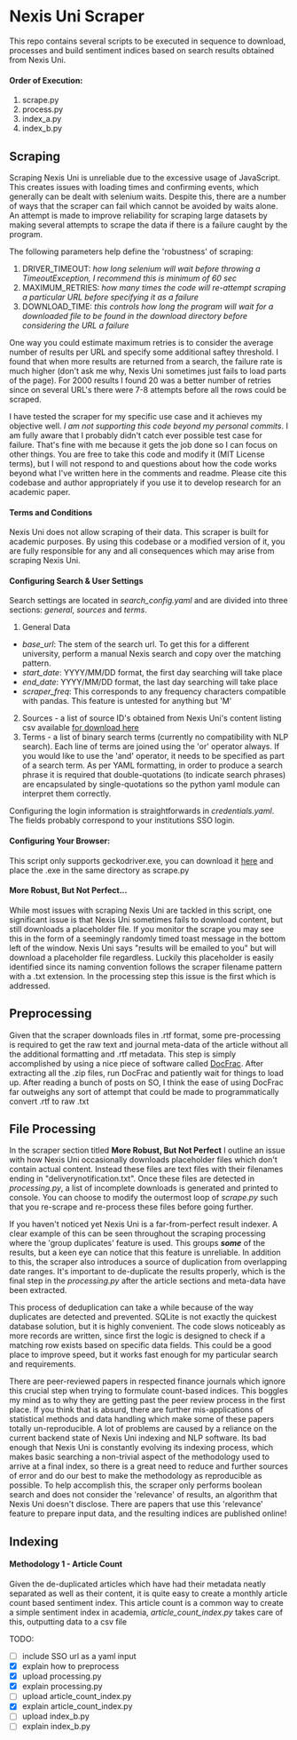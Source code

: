 # Nexis Uni Scraper
This repo contains several scripts to be executed in sequence to download, processes and build sentiment indices based on search results obtained from Nexis Uni.

#### Order of Execution:
1. scrape.py
2. process.py
3. index_a.py
4. index_b.py

## Scraping
Scraping Nexis Uni is unreliable due to the excessive usage of JavaScript. This creates issues with loading times and confirming events, which generally can be dealt with selenium waits. Despite this, there are a number of ways that the scraper can fail which cannot be avoided by waits alone. An attempt is made to improve reliability for scraping large datasets by making several attempts to scrape the data if there is a failure caught by the program.

The following parameters help define the 'robustness' of scraping:  
1. DRIVER_TIMEOUT: _how long selenium will wait before throwing a TimeoutException, I recommend this is minimum of 60 sec_  
2. MAXIMUM_RETRIES: _how many times the code will re-attempt scraping a particular URL before specifying it as a failure_  
3. DOWNLOAD_TIME: _this controls how long the program will wait for a downloaded file to be found in the download directory before considering the URL a failure_

One way you could estimate maximum retries is to consider the average number of results per URL and specify some additional saftey threshold. I found that when more results are returned from a search, the failure rate is much higher (don't ask me why, Nexis Uni sometimes just fails to load parts of the page). For 2000 results I found 20 was a better number of retries since on several URL's there were 7-8 attempts before all the rows could be scraped.

I have tested the scraper for my specific use case and it achieves my objective well. *I am not supporting this code beyond my personal commits*. I am fully aware that I probably didn't catch ever possible test case for failure. That's fine with me because it gets the job done so I can focus on other things. You are free to take this code and modify it (MIT License terms), but I will not respond to and questions about how the code works beyond what I've written here in the comments and readme. Please cite this codebase and author appropriately if you use it to develop research for an academic paper.

#### Terms and Conditions
Nexis Uni does not allow scraping of their data. This scraper is built for academic purposes. By using this codebase or a modified version of it, you are fully responsible for any and all consequences which may arise from scraping Nexis Uni.

#### Configuring Search & User Settings
Search settings are located in _search\_config.yaml_ and are divided into three sections: _general_, _sources_ and _terms_.

1. General Data
  * _base_url_: The stem of the search url. To get this for a different university, perform a manual Nexis search and copy over the matching pattern.  
  * _start_date_: YYYY/MM/DD format, the first day searching will take place  
  * _end_date_:  YYYY/MM/DD format, the last day searching will take place  
  * _scraper\_freq_: This corresponds to any frequency characters compatible with pandas. This feature is untested for anything but 'M'
2. Sources - a list of source ID's obtained from Nexis Uni's content listing csv available [for download here](https://p.widencdn.net/okffmp/Nexis_Uni_--_Content_Listing_--_July_2020)  
3. Terms - a list of binary search terms (currently no compatibility with NLP search). Each line of terms are joined using the 'or' operator always. If you would like to use the 'and' operator, it needs to be specified as part of a search term. As per YAML formatting, in order to produce a search phrase it is required that double-quotations (to indicate search phrases) are encapsulated by single-quotations so the python yaml module can interpret them correctly.  

Configuring the login information is straightforwards in _credentials.yaml_. The fields probably correspond to your institutions SSO login.  

#### Configuring Your Browser:
This script only supports geckodriver.exe, you can download it [here](https://github.com/mozilla/geckodriver) and place the .exe in the same directory as scrape.py

#### More Robust, But Not Perfect...
While most issues with scraping Nexis Uni are tackled in this script, one significant issue is that Nexis Uni sometimes fails to download content, but still downloads a placeholder file. If you monitor the scrape you may see this in the form of a seemingly randomly timed toast message in the bottom left of the window. Nexis Uni says "results will be emailed to you" but will download a placeholder file regardless. Luckily this placeholder is easily identified since its naming convention follows the scraper filename pattern with a .txt extension. In the processing step this issue is the first which is addressed.

## Preprocessing
Given that the scraper downloads files in .rtf format, some pre-processing is required to get the raw text and journal meta-data of the article without all the additional formatting and .rtf metadata. This step is simply accomplished by using a nice piece of software called [DocFrac](http://docfrac.net/wordpress/). After extracting all the .zip files, run DocFrac and patiently wait for things to load up. After reading a bunch of posts on SO, I think the ease of using DocFrac far outweighs any sort of attempt that could be made to programmatically convert .rtf to raw .txt  

## File Processing
In the scraper section titled **More Robust, But Not Perfect** I outline an issue with how Nexis Uni occasionally downloads placeholder files which don't contain actual content. Instead these files are text files with their filenames ending in "deliverynotification.txt". Once these files are detected in _processing.py_, a list of incomplete downloads is generated and printed to console. You can choose to modify the outermost loop of _scrape.py_ such that you re-scrape and re-process these files before going further.   

If you haven't noticed yet Nexis Uni is a far-from-perfect result indexer. A clear example of this can be seen throughout the scraping processing where the 'group duplicates' feature is used. This groups _**some**_ of the results, but a keen eye can notice that this feature is unreliable. In addition to this, the scraper also introduces a source of duplication from overlapping date ranges. It's important to de-duplicate the results properly, which is the final step in the _processing.py_ after the article sections and meta-data have been extracted.

This process of deduplication can take a while because of the way duplicates are detected and prevented. SQLite is not exactly the quickest database solution, but it is highly convenient. The code slows noticeably as more records are written, since first the logic is designed to check if a matching row exists based on specific data fields. This could be a good place to improve speed, but it works fast enough for my particular search and requirements. 

There are peer-reviewed papers in respected finance journals which ignore this crucial step when trying to formulate count-based indices. This boggles my mind as to why they are getting past the peer review process in the first place. If you think that is absurd, there are further mis-applications of statistical methods and data handling which make some of these papers totally un-reproducible. A lot of problems are caused by a reliance on the current backend state of Nexis Uni indexing and NLP software. Its bad enough that Nexis Uni is constantly evolving its indexing process, which makes basic searching a non-trivial aspect of the methodology used to arrive at a final index, so there is a great need to reduce and further sources of error and do our best to make the methodology as reproducible as possible. To help accomplish this, the scraper only performs boolean search and does not consider the 'relevance' of results, an algorithm that Nexis Uni doesn't disclose. There are papers that use this 'relevance' feature to prepare input data, and the resulting indices are published online!

## Indexing
#### Methodology 1 - Article Count
Given the de-duplicated articles which have had their metadata neatly separated as well as their content, it is quite easy to create a monthly article count based sentiment index. This article count is a common way to create a simple sentiment index in academia, _article_count_index.py_ takes care of this, outputting data to a csv file



TODO:
- [ ] include SSO url as a yaml input
- [x] explain how to preprocess
- [x] upload processing.py
- [x] explain processing.py
- [ ] upload article_count_index.py
- [x] explain article_count_index.py
- [ ] upload index_b.py
- [ ] explain index_b.py
